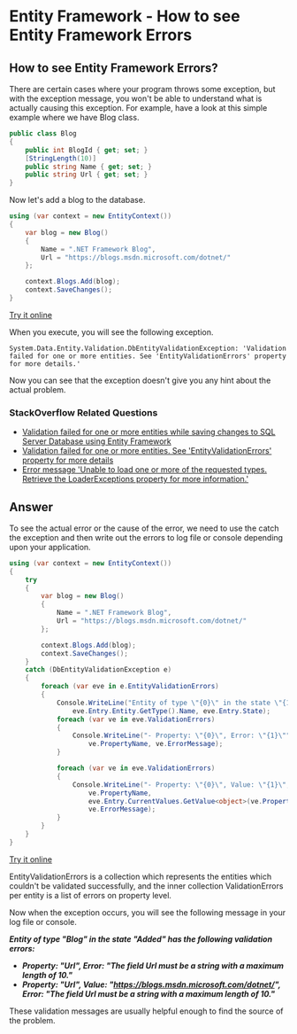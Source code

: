 # Entity Framework - How to see Entity Framework Errors

## How to see Entity Framework Errors?

There are certain cases where your program throws some exception, but with the exception message, you won't be able to understand what is actually causing this exception. For example, have a look at this simple example where we have Blog class.


```csharp
public class Blog
{
    public int BlogId { get; set; }
    [StringLength(10)]
    public string Name { get; set; }
    public string Url { get; set; }
}
```

Now let's add a blog to the database.


```csharp
using (var context = new EntityContext())
{
    var blog = new Blog()
    {
        Name = ".NET Framework Blog",
        Url = "https://blogs.msdn.microsoft.com/dotnet/"
    };

    context.Blogs.Add(blog);
    context.SaveChanges();
}
```
[Try it online](https://dotnetfiddle.net/UZtI6h)

When you execute, you will see the following exception.
 
`System.Data.Entity.Validation.DbEntityValidationException: 'Validation failed for one or more entities. See 'EntityValidationErrors' property for more details.'`
 
Now you can see that the exception doesn't give you any hint about the actual problem.

### StackOverflow Related Questions

 - [Validation failed for one or more entities while saving changes to SQL Server Database using Entity Framework](https://stackoverflow.com/questions/5400530/validation-failed-for-one-or-more-entities-while-saving-changes-to-sql-server-da)
 - [Validation failed for one or more entities. See 'EntityValidationErrors' property for more details](https://stackoverflow.com/questions/7795300/validation-failed-for-one-or-more-entities-see-entityvalidationerrors-propert)
 - [Error message 'Unable to load one or more of the requested types. Retrieve the LoaderExceptions property for more information.'](https://stackoverflow.com/questions/1091853/error-message-unable-to-load-one-or-more-of-the-requested-types-retrieve-the-l)

## Answer

To see the actual error or the cause of the error, we need to use the catch the exception and then write out the errors to log file or console depending upon your application.


```csharp
using (var context = new EntityContext())
{
    try
    {
        var blog = new Blog()
        {
            Name = ".NET Framework Blog",
            Url = "https://blogs.msdn.microsoft.com/dotnet/"
        };

        context.Blogs.Add(blog);
        context.SaveChanges();
    }
    catch (DbEntityValidationException e)
    {
        foreach (var eve in e.EntityValidationErrors)
        {
            Console.WriteLine("Entity of type \"{0}\" in the state \"{1}\" has the following validation errors:",
                eve.Entry.Entity.GetType().Name, eve.Entry.State);
            foreach (var ve in eve.ValidationErrors)
            {
                Console.WriteLine("- Property: \"{0}\", Error: \"{1}\"",
                    ve.PropertyName, ve.ErrorMessage);
            }

            foreach (var ve in eve.ValidationErrors)
            {
                Console.WriteLine("- Property: \"{0}\", Value: \"{1}\", Error: \"{2}\"",
                    ve.PropertyName,
                    eve.Entry.CurrentValues.GetValue<object>(ve.PropertyName),
                    ve.ErrorMessage);
            }
        }
    }
}
```
[Try it online](https://dotnetfiddle.net/eu3eMK)

EntityValidationErrors is a collection which represents the entities which couldn't be validated successfully, and the inner collection ValidationErrors per entity is a list of errors on property level.

Now when the exception occurs, you will see the following message in your log file or console.


***Entity of type "Blog" in the state "Added" has the following validation errors:***
 - ***Property: "Url", Error: "The field Url must be a string with a maximum length of 10."***
 - ***Property: "Url", Value: "https://blogs.msdn.microsoft.com/dotnet/", Error: "The field Url must be a string with a maximum length of 10."***

These validation messages are usually helpful enough to find the source of the problem.
